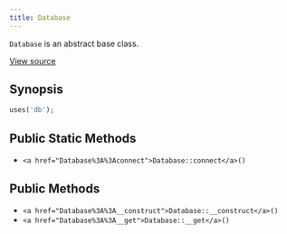 ```yaml
---
title: Database
---
```


`Database` is an abstract base class.

<a href="http://github.com/nexgenta/eregansu/blob/master/lib/db.php">View source</a>

## Synopsis

```php
uses('db');
```

## Public Static Methods

* `<a href="Database%3A%3Aconnect">Database::connect</a>()`

## Public Methods

* `<a href="Database%3A%3A__construct">Database::__construct</a>()`
* `<a href="Database%3A%3A__get">Database::__get</a>()`

